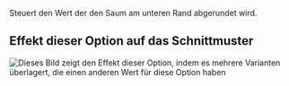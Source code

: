 Steuert den Wert der den Saum am unteren Rand abgerundet wird.

## Effekt dieser Option auf das Schnittmuster

![Dieses Bild zeigt den Effekt dieser Option, indem es mehrere Varianten überlagert, die einen anderen Wert für diese Option haben](jaeger_hemradius_sample.svg "Effekt dieser Option auf das Schnittmuster")
